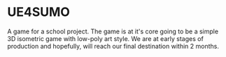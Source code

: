 # UE4SUMO
A game for a school project. The game is at it's core going to be a simple 3D isometric game with low-poly art style.
We are at early stages of production and hopefully, will reach our final destination within 2 months.
